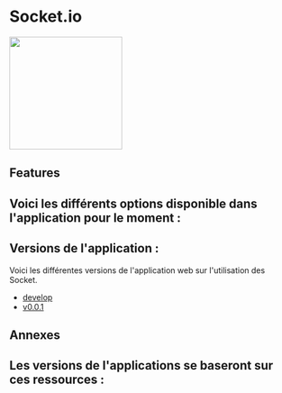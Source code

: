 # Socket.io
<img src="https://github.com/A1oneeee/Socket.io/assets/116378179/de76923d-2643-4e38-bba0-b48fae8b2386" width="200" />

## Features
Voici les différents options disponible dans l'application pour le moment :
-

## Versions de l'application :
Voici les différentes versions de l'application web sur l'utilisation des Socket.
- [develop](https://github.com/A1oneeee/Socket.io/tree/develop)
- [v0.0.1]()

## Annexes
Les versions de l'applications se baseront sur ces ressources :
- 
